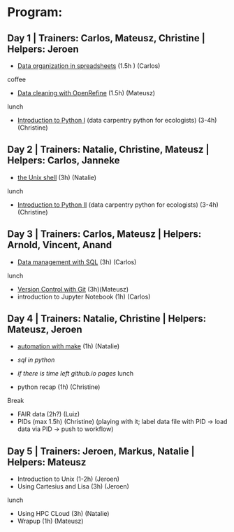 # Program:

## Day 1 | Trainers: Carlos, Mateusz, Christine | Helpers: Jeroen
* [Data organization in spreadsheets](http://www.datacarpentry.org/spreadsheet-ecology-lesson/) (1.5h ) (Carlos)

coffee
    
* [Data cleaning with OpenRefine](http://www.datacarpentry.org/OpenRefine-ecology/) (1.5h) (Mateusz)
    
lunch

* [Introduction to Python I](http://www.datacarpentry.org/python-ecology/) (data carpentry python for ecologists)
  (3-4h) (Christine) 
  

## Day 2 | Trainers: Natalie, Christine, Mateusz | Helpers: Carlos, Janneke
* [the Unix shell](http://swcarpentry.github.io/shell-novice) (3h) (Natalie)

lunch
* [Introduction to Python II](http://www.datacarpentry.org/python-ecology/) (data carpentry python for ecologists)
  (3-4h) (Christine)

## Day 3 | Trainers: Carlos, Mateusz | Helpers: Arnold, Vincent, Anand
* [Data management with SQL](http://www.datacarpentry.org/sql-ecology/) (3h) (Carlos)
    
lunch
* [Version Control with Git](http://swcarpentry.github.io/git-novice/index.html) (3h)(Mateusz)
* introduction to Jupyter Notebook (1h) (Carlos)

## Day 4 | Trainers: Natalie, Christine | Helpers: Mateusz, Jeroen
* [automation with make](http://swcarpentry.github.io/make-novice/) (1h) (Natalie)
*  *sql in python*
* *if there is time left github.io pages*
lunch

* python recap (1h) (Christine)

Break
* FAIR data (2h?) (Luiz)
* PIDs (max 1.5h) (Christine)
  (playing with it; label data file with PID → load data via PID → push to workflow)

## Day 5 | Trainers: Jeroen, Markus, Natalie | Helpers: Mateusz
* Introduction to Unix (1-2h) (Jeroen)
* Using Cartesius and Lisa (3h) (Jeroen)

lunch

* Using HPC CLoud (3h) (Natalie)
* Wrapup (1h) (Mateusz)
